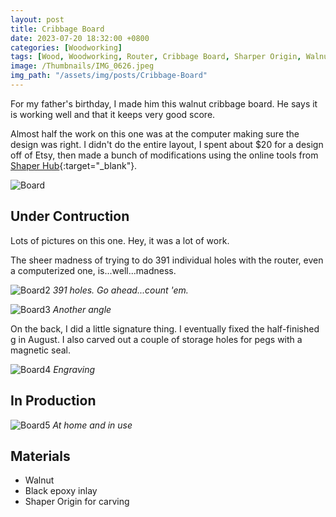 ```yaml
---
layout: post
title: Cribbage Board
date: 2023-07-20 18:32:00 +0800
categories: [Woodworking]
tags: [Wood, Woodworking, Router, Cribbage Board, Sharper Origin, Walnut]
image: /Thumbnails/IMG_0626.jpeg
img_path: "/assets/img/posts/Cribbage-Board"
---
```


For my father's birthday, I made him this walnut cribbage board. He says it is working well and that it keeps very good score.

Almost half the work on this one was at the computer making sure the design was right.  I didn't do the entire layout, I spent about $20 for a design off of Etsy, then made a bunch of modifications using the online tools from [Shaper Hub]{:target="_blank"}.

![Board][Board]

## Under Contruction

Lots of pictures on this one.  Hey, it was a lot of work.

The sheer madness of trying to do 391 individual holes with the router, even a computerized one, is...well...madness.  

![Board2][Board2]
_391 holes.  Go ahead...count 'em._

![Board3][Board3]
_Another angle_

On the back, I did a little signature thing.  I eventually fixed the half-finished g in August.  I also carved out a couple of storage holes for pegs with a magnetic seal.

![Board4][Board4]
_Engraving_

## In Production

![Board5][Board5]
_At home and in use_

## Materials

- Walnut
- Black epoxy inlay
- Shaper Origin for carving

[Board]: CribbageBoard02.jpeg
[Board2]: 20230720_200245-1.jpeg
[Board3]: 20230720_163338.jpeg
[Board4]: 20230720_163408.jpeg
[Board5]: IMG_0626.jpeg
[Shaper Hub]: https://hub.shapertools.com
